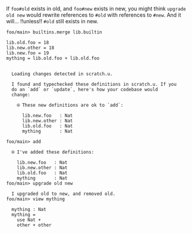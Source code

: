 If `foo#old` exists in old, and `foo#new` exists in new, you might think `upgrade old new` would rewrite references to
`#old` with references to `#new`. And it will... \!\!unless\!\! `#old` still exists in new.

``` ucm :hide
foo/main> builtins.merge lib.builtin
```

``` unison
lib.old.foo = 18
lib.new.other = 18
lib.new.foo = 19
mything = lib.old.foo + lib.old.foo
```

``` ucm :added-by-ucm

  Loading changes detected in scratch.u.

  I found and typechecked these definitions in scratch.u. If you
  do an `add` or `update`, here's how your codebase would
  change:

    ⍟ These new definitions are ok to `add`:
    
      lib.new.foo   : Nat
      lib.new.other : Nat
      lib.old.foo   : Nat
      mything       : Nat
```

``` ucm
foo/main> add

  ⍟ I've added these definitions:

    lib.new.foo   : Nat
    lib.new.other : Nat
    lib.old.foo   : Nat
    mything       : Nat
foo/main> upgrade old new

  I upgraded old to new, and removed old.
foo/main> view mything

  mything : Nat
  mything =
    use Nat +
    other + other
```
